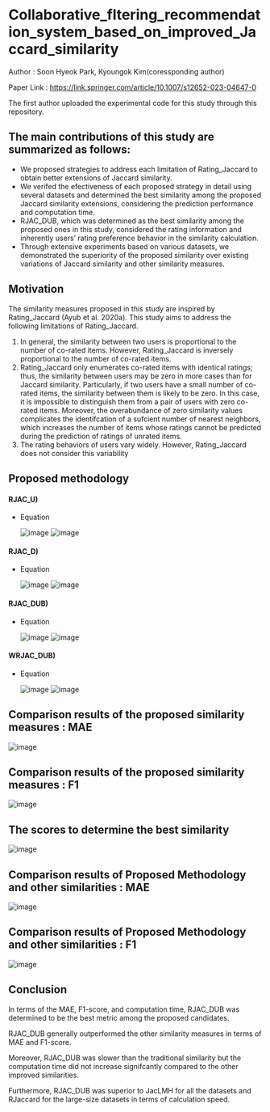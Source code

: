 # Collaborative_fltering_recommendation_system_based_on_improved_Jaccard_similarity
Author : Soon Hyeok Park, Kyoungok Kim(coressponding author)

Paper Link : https://link.springer.com/article/10.1007/s12652-023-04647-0

The first author uploaded the experimental code for this study through this repository.

## The main contributions of this study are summarized as follows:
- We proposed strategies to address each limitation of Rating_Jaccard to obtain better extensions of Jaccard similarity.
- We verifed the efectiveness of each proposed strategy in detail using several datasets and determined the best similarity among the proposed Jaccard similarity extensions, considering the prediction performance and computation time.
- RJAC_DUB, which was determined as the best similarity among the proposed ones in this study, considered the rating information and inherently users’ rating preference behavior in the similarity calculation.
- Through extensive experiments based on various datasets, we demonstrated the superiority of the proposed similarity over existing variations of Jaccard similarity and other similarity measures.

## Motivation
The similarity measures proposed in this study are inspired by Rating_Jaccard (Ayub et al. 2020a). This study aims to address the following limitations of Rating_Jaccard. 
1. In general, the similarity between two users is proportional to the number of co-rated items. However, Rating_Jaccard is inversely proportional to the number of co-rated items.
2. Rating_Jaccard only enumerates co-rated items with identical ratings; thus, the similarity between users may be zero in more cases than for Jaccard similarity. Particularly, if two users have a small number of co-rated 
items, the similarity between them is likely to be zero. In this case, it is impossible to distinguish them from a pair of users with zero co-rated items. Moreover, the overabundance of zero similarity values complicates the identifcation of a sufcient number of nearest neighbors, which increases the number of items whose ratings cannot be predicted during the prediction of ratings of unrated items.
3. The rating behaviors of users vary widely. However, Rating_Jaccard does not consider this variability

## Proposed methodology
#### RJAC_U)
- Equation

  ![image](https://github.com/soonhp/Collaborative_fltering_recommendation_system_based_on_improved_Jaccard_similarity/assets/73877159/5248f0d7-faa2-4f13-ba38-5e5bd848be0e)
  ![image](https://github.com/soonhp/Collaborative_fltering_recommendation_system_based_on_improved_Jaccard_similarity/assets/73877159/35b6ebc8-f3fd-48bd-a0f3-427eca73e6ee)

#### RJAC_D)
- Equation

    ![image](https://github.com/soonhp/Collaborative_fltering_recommendation_system_based_on_improved_Jaccard_similarity/assets/73877159/6e306654-4d52-4ae6-8458-46064b422210)
    ![image](https://github.com/soonhp/Collaborative_fltering_recommendation_system_based_on_improved_Jaccard_similarity/assets/73877159/49ae2c53-3f83-41f2-8d6d-4b5c82cf60f4)


#### RJAC_DUB)
- Equation
  
    ![image](https://github.com/soonhp/Collaborative_fltering_recommendation_system_based_on_improved_Jaccard_similarity/assets/73877159/4900791a-a5b2-49f2-a473-f6e7d17ea2d8)
    ![image](https://github.com/soonhp/Collaborative_fltering_recommendation_system_based_on_improved_Jaccard_similarity/assets/73877159/3674a2db-7282-40a1-84f4-f8799d01af43)


#### WRJAC_DUB)
- Equation
  
    ![image](https://github.com/soonhp/Collaborative_fltering_recommendation_system_based_on_improved_Jaccard_similarity/assets/73877159/9ff39f48-af3d-488d-a005-cc94d7c1e451)
    ![image](https://github.com/soonhp/Collaborative_fltering_recommendation_system_based_on_improved_Jaccard_similarity/assets/73877159/873e8c74-f982-43c1-9c05-384ba10f0e10)




## Comparison results of the proposed similarity measures : MAE

![image](https://github.com/soonhp/Collaborative_fltering_recommendation_system_based_on_improved_Jaccard_similarity/assets/73877159/2e7cc9dd-d000-469d-a1ce-55c31f46bd16)


## Comparison results of the proposed similarity measures : F1

![image](https://github.com/soonhp/Collaborative_fltering_recommendation_system_based_on_improved_Jaccard_similarity/assets/73877159/db29959d-4a5d-4f88-b723-254a63391b52)


## The scores to determine the best similarity

![image](https://github.com/soonhp/Collaborative_fltering_recommendation_system_based_on_improved_Jaccard_similarity/assets/73877159/7f5d4262-940c-482a-9016-61ee8f770b00)

##  Comparison results of Proposed Methodology and other similarities : MAE

![image](https://github.com/soonhp/Collaborative_fltering_recommendation_system_based_on_improved_Jaccard_similarity/assets/73877159/9d70197a-8bec-4acf-8bcc-9497fdaf6cb7)


##  Comparison results of Proposed Methodology and other similarities : F1

![image](https://github.com/soonhp/Collaborative_fltering_recommendation_system_based_on_improved_Jaccard_similarity/assets/73877159/5f817bac-397c-45b5-8cec-223d13950e24)

## Conclusion
In terms of the MAE, F1-score, and computation time, RJAC_DUB was determined to be the best metric among the proposed candidates. 

RJAC_DUB generally outperformed the other similarity measures in terms of MAE and F1-score.

Moreover, RJAC_DUB was slower than the traditional similarity but the computation time did not increase signifcantly compared to  the other improved similarities.

Furthermore, RJAC_DUB was superior to JacLMH for all the datasets and RJaccard for the large-size datasets in terms of calculation speed.
